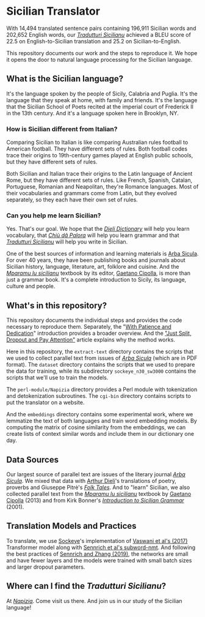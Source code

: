 # Sicilian Translator

With 14,494 translated sentence pairs containing 196,911 Sicilian words and 202,652 English words, our [_Tradutturi Sicilianu_](https://translate.napizia.com/) achieved a BLEU score of 22.5 on English-to-Sicilian translation and 25.2 on Sicilian-to-English.

This repository documents our work and the steps to reproduce it.  We hope it opens the door to natural language processing for the Sicilian language.

##  What is the Sicilian language?

It's the language spoken by the people of Sicily, Calabria and Puglia.  It's the language that they speak at home, with family and friends.  It's the language that the Sicilian School of Poets recited at the imperial court of Frederick II in the 13th century.  And it's a language spoken here in Brooklyn, NY.

###  How is Sicilian different from Italian?

Comparing Sicilian to Italian is like comparing Australian rules football to American football.  They have different sets of rules.  Both football codes trace their origins to 19th-century games played at English public schools, but they have different sets of rules.

Both Sicilian and Italian trace their origins to the Latin language of Ancient Rome, but they have different sets of rules.  Like French, Spanish, Catalan, Portuguese, Romanian and Neapolitan, they're Romance languages.  Most of their vocabularies and grammars come from Latin, but they evolved separately, so they each have their own set of rules.

###  Can you help me learn Sicilian?

Yes.  That's our goal.  We hope that the [_Dieli Dictionary_](https://www.napizia.com/cgi-bin/sicilian.pl) will help you learn vocabulary, that [_Chiù dâ Palora_](https://www.napizia.com/cgi-bin/cchiu-da-palora.pl) will help you learn grammar and that [_Tradutturi Sicilianu_](https://translate.napizia.com/) will help you write in Sicilian.

One of the best sources of information and learning materials is [Arba Sicula](http://www.arbasicula.org/).  For over 40 years, they have been publishing books and journals about Sicilian history, language, literature, art, folklore and cuisine. And the [_Mparamu lu sicilianu_](http://www.arbasicula.org/LegasOnlineStore.html#!/26-Learn-Sicilian-Mparamu-lu-sicilianu-by-Gaetano-Cipolla/p/82865121/category=0) textbook by its editor, [Gaetano Cipolla](https://en.wikipedia.org/wiki/Gaetano_Cipolla), is more than just a grammar book.  It's a complete introduction to Sicily, its language, culture and people.


##  What's in this repository?

This repository documents the individual steps and provides the code necessary to reproduce them.  Separately, the "[With Patience and Dedication](https://www.doviak.net/pages/ml-sicilian/index.shtml)" introduction provides a broader overview.  And the ["Just Split, Dropout and Pay Attention"](https://www.doviak.net/pages/ml-sicilian/ml-scn_p05.shtml) article explains why the method works.

Here in this repository, the `extract-text` directory contains the scripts that we used to collect parallel text from issues of [_Arba Sicula_](http://www.arbasicula.org/) (which are in PDF format).  The `dataset` directory contains the scripts that we used to prepare the data for training, while its subdirectory `sockeye_n30_sw3000` contains the scripts that we'll use to train the models.

The `perl-module/Napizia` directory provides a Perl module with tokenization and detokenization subroutines.  The `cgi-bin` directory contains scripts to put the translator on a website.

And the `embeddings` directory contains some experimental work, where we lemmatize the text of both languages and train word embedding models.  By computing the matrix of cosine similarity from the embeddings, we can create lists of context similar words and include them in our dictionary one day.


##  Data Sources

Our largest source of parallel text are issues of the literary journal [_Arba Sicula_](http://www.arbasicula.org/).  We mixed that data with [Arthur Dieli](http://www.dieli.net/)'s translations of poetry, proverbs and Giuseppe Pitrè's [_Folk Tales_](https://scn.wikipedia.org/wiki/F%C3%A0uli,_nueddi_e_cunti_pupulari_siciliani).  And to "learn" Sicilian, we also collected parallel text from the [_Mparamu lu sicilianu_](http://www.arbasicula.org/LegasOnlineStore.html#!/26-Learn-Sicilian-Mparamu-lu-sicilianu-by-Gaetano-Cipolla/p/82865121/category=0) textbook by [Gaetano Cipolla](https://en.wikipedia.org/wiki/Gaetano_Cipolla) (2013) and from Kirk Bonner's [_Introduction to Sicilian Grammar_](http://www.arbasicula.org/LegasOnlineStore.html#!/28-An-Introduction-to-Sicilian-Grammar-by-J-K-Kirk-Bonner-Edited-by-Gaetano-Cipolla/p/82865123/category=0) (2001).

##  Translation Models and Practices

To translate, we use [Sockeye](https://awslabs.github.io/sockeye/)'s implementation of [Vaswani et al's (2017)](https://arxiv.org/abs/1706.03762) Transformer model along with [Sennrich et al's subword-nmt](https://github.com/rsennrich/subword-nmt).  And following the best practices of [Sennrich and Zhang (2019)](https://arxiv.org/abs/1905.11901), the networks are small and have fewer layers and the models were trained with small batch sizes and larger dropout parameters.


##  Where can I find the _Tradutturi Sicilianu_?

At [_Napizia_](https://translate.napizia.com/).  Come visit us there.  And join us in our study of the Sicilian language!
